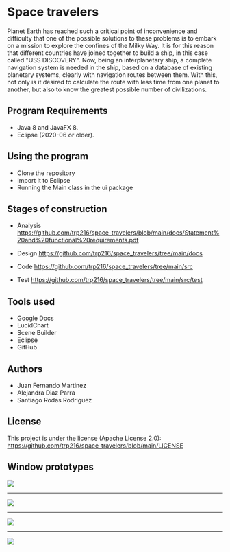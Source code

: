 # Space travelers

Planet Earth has reached such a critical point of inconvenience and difficulty that one of the possible solutions to these problems is to embark on a mission 
to explore the confines of the Milky Way. It is for this reason that different countries have joined together to build a ship, in this case called "USS DISCOVERY". 
Now, being an interplanetary ship, a complete navigation system is needed in the ship, based on a database of existing planetary systems, 
clearly with navigation routes between them. With this, not only is it desired to calculate the route with less time from one planet to another, 
but also to know the greatest possible number of civilizations.

## Program Requirements
* Java 8 and JavaFX 8.
* Eclipse (2020-06 or older).

## Using the program
* Clone the repository
* Import it to Eclipse
* Running the Main class in the ui package

## Stages of construction
* Analysis
https://github.com/trp216/space_travelers/blob/main/docs/Statement%20and%20functional%20requirements.pdf

* Design
https://github.com/trp216/space_travelers/tree/main/docs

* Code
https://github.com/trp216/space_travelers/tree/main/src

* Test
https://github.com/trp216/space_travelers/tree/main/src/test

## Tools used
* Google Docs
* LucidChart
* Scene Builder
* Eclipse
* GitHub

## Authors
* Juan Fernando Martinez
* Alejandra Diaz Parra
* Santiago Rodas Rodriguez

## License
This project is under the license (Apache License 2.0): https://github.com/trp216/space_travelers/blob/main/LICENSE

## Window prototypes

![](https://github.com/trp216/space_travelers/blob/main/extras/images%20to%20readme/1.JPG)

-------------------------------------------------------------------------------------------------------------------------

![](https://github.com/trp216/space_travelers/blob/main/extras/images%20to%20readme/2.JPG)

-------------------------------------------------------------------------------------------------------------------------

![](https://github.com/trp216/space_travelers/blob/main/extras/images%20to%20readme/3.JPG)

-------------------------------------------------------------------------------------------------------------------------

![](https://github.com/trp216/space_travelers/blob/main/extras/images%20to%20readme/4.JPG)
